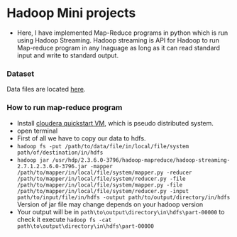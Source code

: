 # Hadoop Mini projects
* Here, I have implemented Map-Reduce programs in python which is run using Hadoop Streaming. Hadoop streaming is API for Hadoop to run Map-reduce program in any lnaguage as long as it can read standard input and write to standard output.

### Dataset
Data files are located [here](https://github.com/purvil/hadoop_mini_projects/tree/master/data).

### How to run map-reduce program
- Install [cloudera quickstart VM](https://www.cloudera.com/downloads/quickstart_vms/5-13.html), which is pseudo distributed system.
- open terminal
- First of all we have to copy our data to hdfs.
- `hadoop fs -put /path/to/data/file/in/local/file/system path/of/destination/in/hdfs`
- `hadoop jar /usr/hdp/2.3.6.0-3796/hadoop-mapreduce/hadoop-streaming-2.7.1.2.3.6.0-3796.jar -mapper /path/to/mapper/in/local/file/system/mapper.py -reducer /path/to/mapper/in/local/file/system/reducer.py -file /path/to/mapper/in/local/file/system/mapper.py -file /path/to/mapper/in/local/file/system/reducer.py -input path/to/input/file/in/hdfs -output path/to/output/directory/in/hdfs` Version of jar file may change depends on your hadoop version
- Your output will be in `path\to\output\directory\in\hdfs\part-00000` to check it execute `hadoop fs -cat path\to\output\directory\in\hdfs\part-00000`
